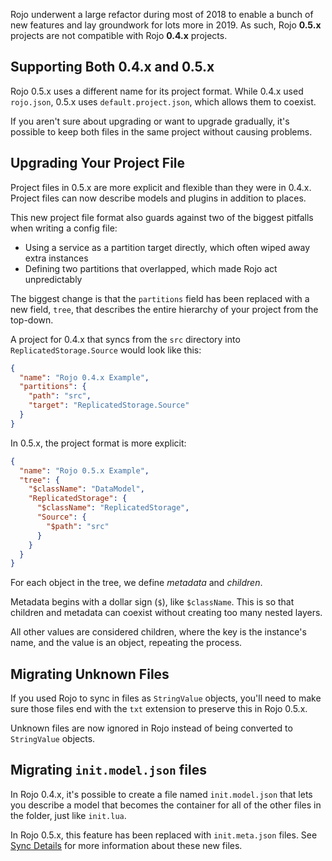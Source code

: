 Rojo underwent a large refactor during most of 2018 to enable a bunch of new features and lay groundwork for lots more in 2019. As such, Rojo **0.5.x** projects are not compatible with Rojo **0.4.x** projects.

## Supporting Both 0.4.x and 0.5.x

Rojo 0.5.x uses a different name for its project format. While 0.4.x used `rojo.json`, 0.5.x uses `default.project.json`, which allows them to coexist.

If you aren't sure about upgrading or want to upgrade gradually, it's possible to keep both files in the same project without causing problems.

## Upgrading Your Project File

Project files in 0.5.x are more explicit and flexible than they were in 0.4.x. Project files can now describe models and plugins in addition to places.

This new project file format also guards against two of the biggest pitfalls when writing a config file:

- Using a service as a partition target directly, which often wiped away extra instances
- Defining two partitions that overlapped, which made Rojo act unpredictably

The biggest change is that the `partitions` field has been replaced with a new field, `tree`, that describes the entire hierarchy of your project from the top-down.

A project for 0.4.x that syncs from the `src` directory into `ReplicatedStorage.Source` would look like this:

```json
{
  "name": "Rojo 0.4.x Example",
  "partitions": {
    "path": "src",
    "target": "ReplicatedStorage.Source"
  }
}
```

In 0.5.x, the project format is more explicit:

```json
{
  "name": "Rojo 0.5.x Example",
  "tree": {
    "$className": "DataModel",
    "ReplicatedStorage": {
      "$className": "ReplicatedStorage",
      "Source": {
        "$path": "src"
      }
    }
  }
}
```

For each object in the tree, we define _metadata_ and _children_.

Metadata begins with a dollar sign (`$`), like `$className`. This is so that children and metadata can coexist without creating too many nested layers.

All other values are considered children, where the key is the instance's name, and the value is an object, repeating the process.

## Migrating Unknown Files

If you used Rojo to sync in files as `StringValue` objects, you'll need to make sure those files end with the `txt` extension to preserve this in Rojo 0.5.x.

Unknown files are now ignored in Rojo instead of being converted to `StringValue` objects.

## Migrating `init.model.json` files

In Rojo 0.4.x, it's possible to create a file named `init.model.json` that lets you describe a model that becomes the container for all of the other files in the folder, just like `init.lua`.

In Rojo 0.5.x, this feature has been replaced with `init.meta.json` files. See [Sync Details](../../reference/sync-details) for more information about these new files.
